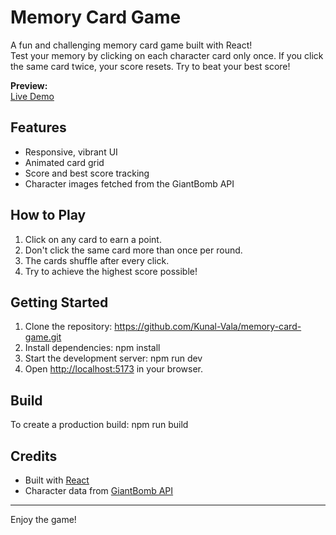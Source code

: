 # Memory Card Game

A fun and challenging memory card game built with React!  
Test your memory by clicking on each character card only once. If you click the same card twice, your score resets. Try to beat your best score!

**Preview:**  
[Live Demo](https://1a5121da.memory-card-game-bm2.pages.dev/)

## Features

- Responsive, vibrant UI
- Animated card grid
- Score and best score tracking
- Character images fetched from the GiantBomb API

## How to Play

1. Click on any card to earn a point.
2. Don't click the same card more than once per round.
3. The cards shuffle after every click.
4. Try to achieve the highest score possible!

## Getting Started

1. Clone the repository: https://github.com/Kunal-Vala/memory-card-game.git
2. Install dependencies: npm install
3. Start the development server: npm run dev
4. Open [http://localhost:5173](http://localhost:5173) in your browser.

## Build

To create a production build: npm run build


## Credits

- Built with [React](https://react.dev/)
- Character data from [GiantBomb API](https://www.giantbomb.com/api/)

---

Enjoy the game!